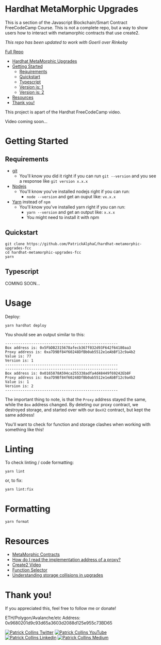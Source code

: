 # Hardhat MetaMorphic Upgrades

This is a section of the Javascript Blockchain/Smart Contract FreeCodeCamp Course. This is not a complete repo, but a way to show users how to interact with metamorphic contracts that use create2. 

*This repo has been updated to work with Goerli over Rinkeby*

[Full Repo](https://github.com/smartcontractkit/full-blockchain-solidity-course-js)

- [Hardhat MetaMorphic Upgrades](#hardhat-metamorphic-upgrades)
- [Getting Started](#getting-started)
  - [Requirements](#requirements)
  - [Quickstart](#quickstart)
  - [Typescript](#typescript)
  - [Version is: 1](#version-is-1)
  - [Version is: 2](#version-is-2)
- [Resources](#resources)
- [Thank you!](#thank-you)

This project is apart of the Hardhat FreeCodeCamp video.

Video coming soon...


# Getting Started

## Requirements

- [git](https://git-scm.com/book/en/v2/Getting-Started-Installing-Git)
  - You'll know you did it right if you can run `git --version` and you see a response like `git version x.x.x`
- [Nodejs](https://nodejs.org/en/)
  - You'll know you've installed nodejs right if you can run:
    - `node --version` and get an ouput like: `vx.x.x`
- [Yarn](https://classic.yarnpkg.com/lang/en/docs/install/) instead of `npm`
  - You'll know you've installed yarn right if you can run:
    - `yarn --version` and get an output like: `x.x.x`
    - You might need to install it with npm

## Quickstart

```
git clone https://github.com/PatrickAlphaC/hardhat-metamorphic-upgrades-fcc
cd hardhat-metamorphic-upgrades-fcc
yarn
```

## Typescript

COMING SOON...

<!-- For the typescript edition, run:

```
git checkout typescript
``` -->


# Usage

Deploy:

```
yarn hardhat deploy
```

You should see an output similar to this:

```
----------------------------------------------------
Box address is: 0x5FbDB2315678afecb367f032d93F642f64180aa3
Proxy address is: 0xa7D9Bf84f60248DfBb0ab5512e1eAbBf12c9a4b2
Value is: 77
Version is: 1
----------------------------------------------------
----------------------------------------------------
Box address is: 0x0165878A594ca255338adfa4d48449f69242Eb8F
Proxy address is: 0xa7D9Bf84f60248DfBb0ab5512e1eAbBf12c9a4b2
Value is: 1
Version is: 2
----------------------------------------------------
```

The important thing to note, is that the `Proxy` address stayed the same, while the `Box` address changed. By deleting our proxy contract, we destroyed storage, and started over with our `BoxV2` contract, but kept the same address!

You'll want to check for function and storage clashes when working with something like this!


# Linting

To check linting / code formatting:
```
yarn lint
```
or, to fix: 
```
yarn lint:fix
```


# Formatting

```
yarn format
```

# Resources 

- [MetaMorphic Contracts](https://medium.com/@0age/the-promise-and-the-peril-of-metamorphic-contracts-9eb8b8413c5e)
- [How do I read the implementation address of a proxy?](https://ethereum.stackexchange.com/questions/103143/how-do-i-get-the-implementation-contract-address-from-the-proxy-contract-address)
- [Create2 Video](https://www.youtube.com/watch?v=883-koWrsO4)
- [Function Selector](https://solidity-by-example.org/function-selector/)
- [Understanding storage collisions in upgrades](https://docs.openzeppelin.com/upgrades-plugins/1.x/proxies#storage-collisions-between-implementation-versions)

# Thank you!

If you appreciated this, feel free to follow me or donate!

ETH/Polygon/Avalanche/etc Address: 0x9680201d9c93d65a3603d2088d125e955c73BD65

[![Patrick Collins Twitter](https://img.shields.io/badge/Twitter-1DA1F2?style=for-the-badge&logo=twitter&logoColor=white)](https://twitter.com/PatrickAlphaC)
[![Patrick Collins YouTube](https://img.shields.io/badge/YouTube-FF0000?style=for-the-badge&logo=youtube&logoColor=white)](https://www.youtube.com/channel/UCn-3f8tw_E1jZvhuHatROwA)
[![Patrick Collins Linkedin](https://img.shields.io/badge/LinkedIn-0077B5?style=for-the-badge&logo=linkedin&logoColor=white)](https://www.linkedin.com/in/patrickalphac/)
[![Patrick Collins Medium](https://img.shields.io/badge/Medium-000000?style=for-the-badge&logo=medium&logoColor=white)](https://medium.com/@patrick.collins_58673/)
